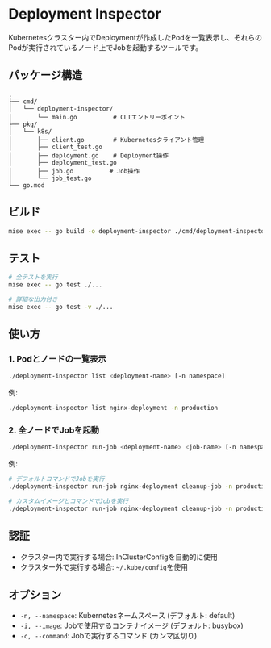 # Deployment Inspector

Kubernetesクラスター内でDeploymentが作成したPodを一覧表示し、それらのPodが実行されているノード上でJobを起動するツールです。

## パッケージ構造

```
.
├── cmd/
│   └── deployment-inspector/
│       └── main.go          # CLIエントリーポイント
├── pkg/
│   └── k8s/
│       ├── client.go        # Kubernetesクライアント管理
│       ├── client_test.go   
│       ├── deployment.go    # Deployment操作
│       ├── deployment_test.go
│       ├── job.go          # Job操作
│       └── job_test.go
└── go.mod
```

## ビルド

```bash
mise exec -- go build -o deployment-inspector ./cmd/deployment-inspector
```

## テスト

```bash
# 全テストを実行
mise exec -- go test ./...

# 詳細な出力付き
mise exec -- go test -v ./...
```

## 使い方

### 1. Podとノードの一覧表示

```bash
./deployment-inspector list <deployment-name> [-n namespace]
```

例:
```bash
./deployment-inspector list nginx-deployment -n production
```

### 2. 全ノードでJobを起動

```bash
./deployment-inspector run-job <deployment-name> <job-name> [-n namespace] [-i image] [-c command]
```

例:
```bash
# デフォルトコマンドでJobを実行
./deployment-inspector run-job nginx-deployment cleanup-job -n production

# カスタムイメージとコマンドでJobを実行
./deployment-inspector run-job nginx-deployment cleanup-job -n production -i alpine:latest -c "ls,-la,/tmp"
```

## 認証

- クラスター内で実行する場合: InClusterConfigを自動的に使用
- クラスター外で実行する場合: `~/.kube/config`を使用

## オプション

- `-n, --namespace`: Kubernetesネームスペース (デフォルト: default)
- `-i, --image`: Jobで使用するコンテナイメージ (デフォルト: busybox)
- `-c, --command`: Jobで実行するコマンド (カンマ区切り)